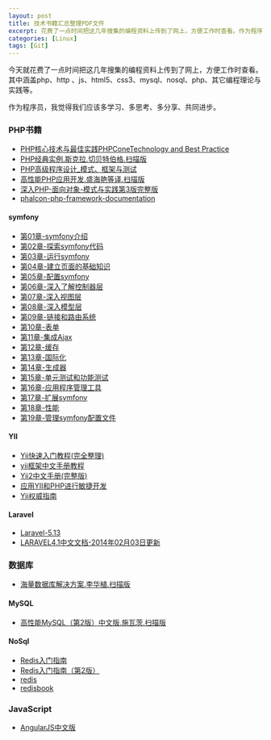 ```yaml
---
layout: post
title: 技术书籍汇总整理PDF文件
excerpt: 花费了一点时间把这几年搜集的编程资料上传到了网上，方便工作时查看。作为程序员，我觉得我们应该多学习、多思考、多分享。
categories: [Linux]
tags: [Git]
---
```


今天就花费了一点时间把这几年搜集的编程资料上传到了网上，方便工作时查看。其中涵盖php、http 、js、html5、css3、mysql、nosql、php、其它编程理论与实践等。

作为程序员，我觉得我们应该多学习、多思考、多分享、共同进步。

### PHP书籍

- [PHP核心技术与最佳实践PHPConeTechnology and Best Practice](http://pdf.zhnytech.com/blog/file/2014/04/PHP%E6%A0%B8%E5%BF%83%E6%8A%80%E6%9C%AF%E4%B8%8E%E6%9C%80%E4%BD%B3%E5%AE%9E%E8%B7%B5PHPConeTechnology%20and%20Best%20Practice_13194368.pdf)
- [PHP经典实例.斯克拉.切贝特伯格.扫描版](http://pdf.zhnytech.com/blog/file/2014/04/PHP经典实例.斯克拉.切贝特伯格.扫描版.pdf)
- [PHP高级程序设计_模式、框架与测试](http://pdf.zhnytech.com/blog/file/2014/04/PHP%E9%AB%98%E7%BA%A7%E7%A8%8B%E5%BA%8F%E8%AE%BE%E8%AE%A1_%E6%A8%A1%E5%BC%8F%E3%80%81%E6%A1%86%E6%9E%B6%E4%B8%8E%E6%B5%8B%E8%AF%95.pdf)
- [高性能PHP应用开发.盛海艳等译.扫描版](http://pdf.zhnytech.com/blog/file/2014/04/高性能PHP应用开发.盛海艳等译.扫描版.pdf)
- [深入PHP-面向对象-模式与实践第3版完整版](http://pdf.zhnytech.com/blog/file/2014/05/%E6%B7%B1%E5%85%A5PHP-%E9%9D%A2%E5%90%91%E5%AF%B9%E8%B1%A1-%E6%A8%A1%E5%BC%8F%E4%B8%8E%E5%AE%9E%E8%B7%B5%E7%AC%AC3%E7%89%88%E5%AE%8C%E6%95%B4%E7%89%88.pdf)
- [phalcon-php-framework-documentation](http://pdf.zhnytech.com/blog/file/2014/08/phalcon-php-framework-documentation.pdf)

#### symfony

- [第01章-symfony介绍](http://static.zhnytech.com/blog/file/2014/symfony/第01章-symfony介绍.pdf)
- [第02章-探索symfony代码](http://static.zhnytech.com/blog/file/2014/symfony/第02章-探索symfony代码.pdf)
- [第03章-运行symfony](http://static.zhnytech.com/blog/file/2014/symfony/第03章-运行symfony.pdf)
- [第04章-建立页面的基础知识](http://static.zhnytech.com/blog/file/2014/symfony/)
- [第05章-配置symfony](http://static.zhnytech.com/blog/file/2014/symfony/第05章-配置symfony.pdf)
- [第06章-深入了解控制器层](http://static.zhnytech.com/blog/file/2014/symfony/第06章-深入了解控制器层.pdf)
- [第07章-深入视图层](http://static.zhnytech.com/blog/file/2014/symfony/第07章-深入视图层.pdf)
- [第08章-深入模型层](http://static.zhnytech.com/blog/file/2014/symfony/第08章-深入模型层.pdf)
- [第09章-链接和路由系统](http://static.zhnytech.com/blog/file/2014/symfony/第09章-链接和路由系统.pdf)
- [第10章-表单](http://static.zhnytech.com/blog/file/2014/symfony/第10章-表单.pdf)
- [第11章-集成Ajax](http://static.zhnytech.com/blog/file/2014/symfony/第11章-集成Ajax.pdf)
- [第12章-缓存](http://static.zhnytech.com/blog/file/2014/symfony/第12章-缓存.pdf)
- [第13章-国际化](http://static.zhnytech.com/blog/file/2014/symfony/第13章-国际化.pdf)
- [第14章-生成器](http://static.zhnytech.com/blog/file/2014/symfony/第14章-生成器.pdf)
- [第15章-单元测试和功能测试](http://static.zhnytech.com/blog/file/2014/symfony/第15章-单元测试和功能测试.pdf)
- [第16章-应用程序管理工具](http://static.zhnytech.com/blog/file/2014/symfony/第16章-应用程序管理工具.pdf)
- [第17章-扩展symfony](http://static.zhnytech.com/blog/file/2014/symfony/第17章-扩展symfony.pdf)
- [第18章-性能](http://static.zhnytech.com/blog/file/2014/symfony/第18章-性能.pd)
- [第19章-管理symfony配置文件](http://static.zhnytech.com/blog/file/2014/symfony/第19章-管理symfony配置文件.pdf)

#### YII

- [Yii快速入门教程(完全整理)](http://pdf.zhnytech.com/blog/file/2014/yii/Yii快速入门教程(完全整理).pdf)
- [yii框架中文手册教程](http://pdf.zhnytech.com/blog/file/2014/yii/yii框架中文手册教程.pdf)
- [Yii2中文手册(完整版)](http://pdf.zhnytech.com/blog/file/2014/yii/Yii2中文手册(完整版).pdf)
- [应用YII和PHP进行敏捷开发](http://pdf.zhnytech.com/blog/file/2014/yii/应用YII和PHP进行敏捷开发.pdf)
- [Yii权威指南](http://pdf.zhnytech.com/blog/file/2014/05/Yii%E6%9D%83%E5%A8%81%E6%8C%87%E5%8D%97.pdf)

#### Laravel

- [Laravel-5.13](http://static.zhnytech.com/blog/file/2014/09/Laravel-5.13.pdf)
- [LARAVEL4.1中文文档-2014年02月03日更新](http://pdf.zhnytech.com/blog/file/2014/04/LARAVEL4.1%E4%B8%AD%E6%96%87%E6%96%87%E6%A1%A3-2014%E5%B9%B402%E6%9C%8803%E6%97%A5%E6%9B%B4%E6%96%B0.pdf)

### 数据库

- [海量数据库解决方案.李华植.扫描版](http://static.zhnytech.com/blog/file/2014/04/海量数据库解决方案.李华植.扫描版.pdf)

#### MySQL

- [高性能MySQL（第2版）中文版.施瓦茨.扫描版](http://static.zhnytech.com/blog/file/2014/04/高性能MySQL（第2版）中文版.施瓦茨.扫描版.pdf)

#### NoSql

- [Redis入门指南](http://static.zhnytech.com/blog/file/2014/05/Redis入门指南.pdf)
- [Redis入门指南（第2版）](http://static.zhnytech.com/blog/file/2014/05/Redis入门指南（第2版）.pdf)
- [redis](http://static.zhnytech.com/blog/file/2014/06/redis.pdf)
- [redisbook](http://static.zhnytech.com/blog/file/2014/06/redisbook.pdf)

### JavaScript

- [AngularJS中文版](http://static.zhnytech.com/blog/file/2014/04/AngularJS中文版.pdf)